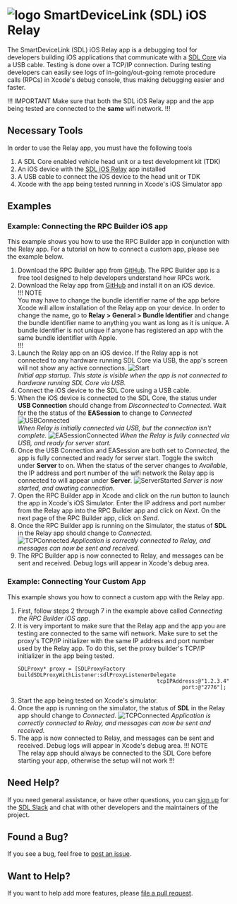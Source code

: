 # ![logo](assets/AppIcon.png) SmartDeviceLink (SDL) iOS Relay

The SmartDeviceLink (SDL) iOS Relay app is a debugging tool for developers building iOS applications that communicate with a [SDL Core](https://github.com/smartdevicelink/sdl_core) via a USB cable. Testing is done over a TCP/IP connection. During testing developers can easily see logs of in-going/out-going remote procedure calls (RPCs) in Xcode's debug console, thus making debugging easier and faster.

!!! IMPORTANT
Make sure that both the SDL iOS Relay app and the app being tested are connected to the **same** wifi network.
!!!

## Necessary Tools
In order to use the Relay app, you must have the following tools

1. A SDL Core enabled vehicle head unit or a test development kit (TDK)
2. An iOS device with the [SDL iOS Relay](https://github.com/smartdevicelink/relay_app_ios) app installed
3. A USB cable to connect the iOS device to the head unit or TDK
4. Xcode with the app being tested running in Xcode's iOS Simulator app

## Examples
### Example: Connecting the RPC Builder iOS app
This example shows you how to use the RPC Builder app in conjunction with the Relay app. For a tutorial on how to connect a custom app, please see the example below.  

1. Download the RPC Builder app from [GitHub](https://github.com/smartdevicelink/rpc_builder_app_ios). The RPC Builder app is a free tool designed to help developers understand how RPCs work.
2. Download the Relay app from [GitHub](https://github.com/smartdevicelink/relay_app_ios) and install it on an iOS device.  
!!! NOTE  
You may have to change the bundle identifier name of the app before Xcode will allow installation of the Relay app on your device. In order to change the name, go to **Relay > General > Bundle Identifier** and change the bundle identifier name to anything you want as long as it is unique. A bundle identifier is not unique if anyone has registered an app with the same bundle identifier with Apple.  
!!!
3. Launch the Relay app on an iOS device. If the Relay app is not connected to any hardware running SDL Core via USB, the app's screen will not show any active connections.
![Start](assets/Start.png)    
*Initial app startup. This state is visible when the app is not connected to hardware running SDL Core via USB.*
4. Connect the iOS device to the SDL Core using a USB cable.
5. When the iOS device is connected to the SDL Core, the status under **USB Connection** should change from *Disconnected* to *Connected*. Wait for the the status of the **EASession** to change to *Connected*
![USBConnected](assets/USBConnected.png)   
*When Relay is initially connected via USB, but the connection isn't complete.*
![EASessionConnected](assets/EASessionConnected.png)
*When the Relay is fully connected via USB, and ready for server start.*  
6. Once the USB Connection and EASession are both set to *Connected*, the app is fully connected and ready for server start. Toggle the switch under **Server** to on. When the status of the server changes to *Available*, the IP address and port number of the wifi network the Relay app is connected to will appear under **Server**.
![ServerStarted](assets/ServerStarted.png)
*Server is now started, and awating connection.*
7. Open the RPC Builder app in Xcode and click on the *run* button to launch the app in Xcode's iOS Simulator. Enter the IP address and port number from the Relay app into the RPC Builder app and click on *Next*. On the next page of the RPC Builder app, click on *Send*.
8. Once the RPC Builder app is running on the Simulator, the status of **SDL** in the Relay app should change to *Connected*.  
![TCPConnected](assets/TCPConnected.png)
*Application is correctly connected to Relay, and messages can now be sent and received.*  
9. The RPC Builder app is now connected to Relay, and messages can be sent and received. Debug logs will appear in Xcode's debug area.

### Example: Connecting Your Custom App
This example shows you how to connect a custom app with the Relay app.  

1. First, follow steps 2 through 7 in the example above called *Connecting the RPC Builder iOS app*.
2. It is very important to make sure that the Relay app and the app you are testing are connected to the same wifi network. Make sure to set the proxy's TCP/IP initializer with the same IP address and port number used by the Relay app. To do this, set the proxy builder's TCP/IP initializer in the app being tested.   
    ```
    SDLProxy* proxy = [SDLProxyFactory buildSDLProxyWithListener:sdlProxyListenerDelegate
                                                tcpIPAddress:@"1.2.3.4"
                                                        port:@"2776"];
    ```
3. Start the app being tested on Xcode's simulator.
4. Once the app is running on the simulator, the status of **SDL** in the Relay app should change to *Connected*.
![TCPConnected](assets/TCPConnected.png)
*Application is correctly connected to Relay, and messages can now be sent and received.*  
5. The app is now connected to Relay, and messages can be sent and received. Debug logs will appear in Xcode's debug area.
!!! NOTE  
The relay app should always be connected to the SDL Core before starting your app, otherwise the setup will not work 
!!!

## Need Help?
If you need general assistance, or have other questions, you can [sign up](http://sdlslack.herokuapp.com) for the [SDL Slack](https://smartdevicelink.slack.com/) and chat with other developers and the maintainers of the project.

## Found a Bug?
If you see a bug, feel free to [post an issue](https://github.com/smartdevicelink/relay_app_ios/issues/new).

## Want to Help?
If you want to help add more features, please [file a pull request](https://github.com/smartdevicelink/relay_app_ios/compare).
